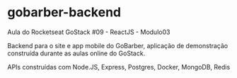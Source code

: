 # gobarber-backend
Aula do Rocketseat GoStack #09 - ReactJS - Modulo03

Backend para o site e app mobile do GoBarber, aplicação de demonstração construída durante as aulas online do GoStack.

APIs construídas com Node.JS, Express, Postgres, Docker, MongoDB, Redis
